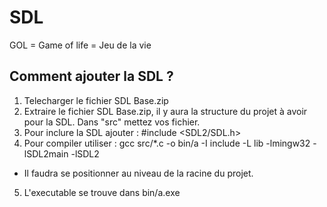 # SDL

GOL = Game of life = Jeu de la vie

## Comment ajouter la SDL ?

1. Telecharger le fichier SDL Base.zip
2. Extraire le fichier SDL Base.zip, il y aura la structure du projet à avoir pour la SDL. Dans "src" mettez vos fichier.
3. Pour inclure la SDL ajouter : #include <SDL2/SDL.h>
4. Pour compiler utiliser : gcc src/*.c -o bin/a -I include -L lib -lmingw32 -lSDL2main -lSDL2 
- Il faudra se positionner au niveau de la racine du projet.
5. L'executable se trouve dans bin/a.exe